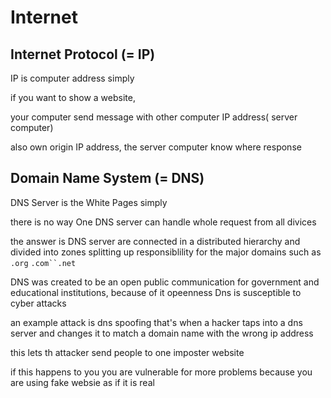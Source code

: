 # Internet



## Internet Protocol (= IP)

IP is computer address simply

if you want to show a website,

your computer send message with other computer IP address( server computer) 

also own origin IP address, the server computer know where response 





## Domain Name System (= DNS)

DNS Server is the White Pages simply

there is no way One DNS server can handle whole request from all divices

the answer is DNS server are connected in a distributed hierarchy and divided into zones splitting up responsiblility for the major domains such as `.org` `.com``.net`



DNS was created to be an open public communication  for government and educational institutions, because of it opeenness Dns is susceptible to cyber attacks

an example attack is dns spoofing that's when a hacker taps into a dns server and changes it to match a domain name with the wrong ip address 

this lets th attacker send people to one imposter website

if this happens to you you are vulnerable for more problems because you are using fake websie as if it is real 


